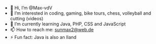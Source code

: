 - 👋 Hi, I’m @Max-vdV
- 👀 I’m interested in coding, gaming, bike tours, chess, volleyball and cutting (videos)
- 🌱 I’m currently learning Java, PHP, CSS and JavaScript
- 📫 How to reach me: sunmax2@web.de
- ⚡ Fun fact: Java is also an Iland

<!---
Max-vdV/Max-vdV is a ✨ special ✨ repository because its `README.md` (this file) appears on your GitHub profile.
You can click the Preview link to take a look at your changes.
--->
